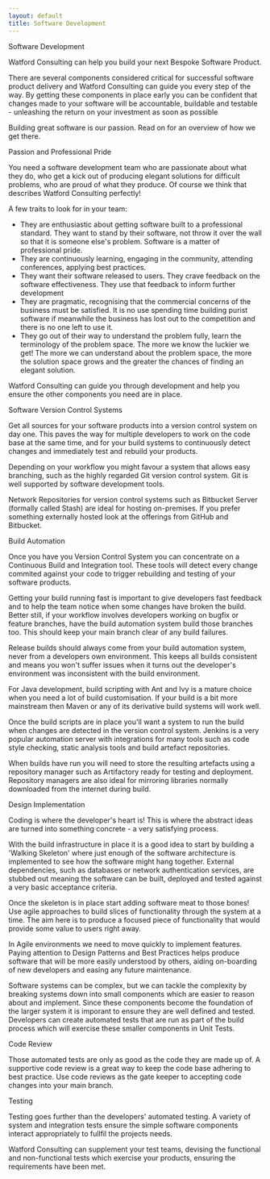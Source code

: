 ```yaml
---
layout: default
title: Software Development
---
```


<section class="home-panel panel-development-process">
<div class="container">
<p class="lead">Software Development</p>

<p>Watford Consulting can help you build your next Bespoke Software Product.</p>

<p>There are several components considered critical for successful software product delivery and
Watford Consulting can guide you every step of the way. By getting
these components in place early you can be confident that changes made to your software will be
accountable, buildable and testable - unleashing the return on your investment as soon as possible</p>

<p>Building great software is our passion. Read on for an overview of how we get there.</p>

<p class="lead">Passion and Professional Pride</p>
<p>You need a software development team who are passionate about what they do, who get a kick out of producing elegant
solutions for difficult problems, who are proud of what they produce. Of course we think that describes Watford 
Consulting perfectly!</p>

<p>A few traits to look for in your team: <ul>
<li>They are enthusiastic about getting software built to a professional standard. They want to stand by their software,
not throw it over the wall so that it is someone else's problem. Software is a matter of professional pride.</li>
<li>They are continuously learning, engaging in the community, attending conferences, applying best practices.</li>
<li>They want their software released to users. They crave feedback on the software effectiveness. They use that
feedback to inform further development</li>
<li>They are pragmatic, recognising that the commercial concerns of the business must be satisfied. It is no use
spending time building purist software if meanwhile the business has lost out to the competition and there is no one left to use it.</li>
<li>They go out of their way to understand the problem fully, learn the terminology of the problem space. The more
we know the luckier we get! The more we can understand about the problem space, the more the solution space grows
and the greater the chances of finding an elegant solution.</li>
</ul></p>

<p>Watford Consulting can guide you through development and help you ensure the other components you need are in place.</p>

<p class="lead">Software Version Control Systems</p>
<p>Get all sources for your software products into a version control system on day one. This paves the way for multiple
developers to work on the code base at the same time, and for your build systems to continuously detect changes
and immediately test and rebuild your products.</p>

<p>Depending on your workflow you might favour a system that allows easy branching, such as the highly regarded
Git version control system. Git is well supported by software development tools.</p>

<p>Network Repositories for version control systems such as Bitbucket Server (formally called Stash) are ideal for
hosting on-premises. If you prefer something externally hosted look at the offerings from GitHub and Bitbucket.</p>

<p class="lead">Build Automation</p>
<p>Once you have you Version Control System you can concentrate on a Continuous Build and Integration tool. These tools
will detect every change commited against your code to trigger rebuilding and testing of your software products.</p>

<p>Getting your build running fast is important to give developers fast feedback and to help the team notice when
some changes have broken the build. Better still, if your workflow involves developers working on bugfix or feature 
branches, have the build automation system build those branches too. This should keep your main branch clear
of any build failures.</p>

<p>Release builds should always come from your build automation system, never from a developers own environment. This
keeps all builds consistent and means you won't suffer issues when it turns out the developer's environment was 
inconsistent with the build environment.</p>

<p>For Java development, build scripting with Ant and Ivy is a mature choice when you need a lot of build customisation. 
If your build is a bit more mainstream then Maven or any of its derivative build systems will work well.</p>

<p>Once the build scripts are in place you'll want a system to run the build when changes are detected in the version
control system. Jenkins is a very popular automation server with integrations for many tools such as code style checking,
static analysis tools and build artefact repositories.</p>

<p>When builds have run you will need to store the resulting artefacts using a repository manager such as Artifactory
ready for testing and deployment. Repository managers are also ideal for mirroring libraries normally downloaded from
the internet during build.</p>


<p class="lead">Design Implementation</p>

<p>Coding is where the developer's heart is! This is where the abstract ideas are turned into something concrete - a very satisfying process.</p>

<p>With the build infrastructure in place it is a good idea to start by building a 'Walking Skeleton' where just enough of 
the software architecture is implemented to see how the software might hang together. External dependencies, such as databases
or network authentication services, are stubbed out meaning the software can be built, deployed and tested against a very
basic acceptance criteria.</p>

<p>Once the skeleton is in place start adding software meat to those bones! Use agile approaches to build slices of functionality
through the system at a time. The aim here is to produce a focused piece of functionality that would provide some value
to users right away.</p>

<p>In Agile environments we need to move quickly to implement features. Paying attention to Design Patterns and Best Practices 
helps produce software that will be more easily understood by others, aiding on-boarding of new developers and easing any future maintenance.</p>

<p>Software systems can be complex, but we can tackle the complexity by breaking systems down into small components which are
easier to reason about and implement. Since these components become the foundation of the larger system it is imporant to 
ensure they are well defined and tested. Developers can create automated tests that are run as part of the build process
which will exercise these smaller components in Unit Tests.</p>


<p class="lead">Code Review</p>

<p>Those automated tests are only as good as the code they are made up of. A supportive code review is a great way to keep the code base
adhering to best practice. Use code reviews as the gate keeper to accepting code changes into your main branch.<p>


<p class="lead">Testing</p>

<p>Testing goes further than the developers' automated testing. A variety of system and integration tests ensure the simple software components
interact appropriately to fullfil the projects needs.</p>

<p>Watford Consulting can supplement your test teams, devising the functional and non-functional tests which exercise your products, ensuring
the requirements have been met.</p>
